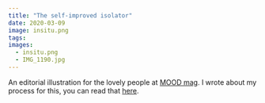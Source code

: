 ```yaml
---
title: "The self-improved isolator"
date: 2020-03-09
image: insitu.png
tags:
images:
  - insitu.png
  - IMG_1190.jpg
---
```


An editorial illustration for the lovely people at [MOOD mag](https://www.itsmoodmag.com/). I wrote about my process for this, you can read that [here](https://vickyhughes.co.uk/blog/2020-04-23/).
